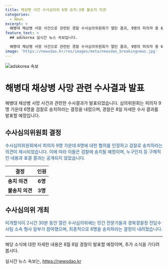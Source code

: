 ```yaml
---
title: 채상병 사건 수사심의위 6명 송치·3명 불송치 의견
categories:
  - News
excerpt: >
  해병대 채상병 사망 사건으로 관련된 경찰 수사심의위원회가 열린 결과, 9명의 피의자 중 6명이 검찰로 송치될 예정이다. 심의위원회는 2시간 30분간 논의를 거쳐 송치 의견을 제시했으며, 3명은 불송치 의견을 냈다. 결정된 피의자의 신원과 세부 내용은 공개되지 않았으며, 경찰은 오는 8일 최종 수사 결과를 발표할 예정이다.
feature_text: >
  ## adskorea 실시간 뉴스 속보입니다.

  해병대 채상병 사망 사건으로 관련된 경찰 수사심의위원회가 열린 결과, 9명의 피의자 중 6명이 검찰로 송치될 예정이다. 심의위원회는 2시간 30분간 논의를 거쳐 송치 의견을 제시했으며, 3명은 불송치 의견을 냈다. 결정된 피의자의 신원과 세부 내용은 공개되지 않았으며, 경찰은 오는 8일 최종 수사 결과를 발표할 예정이다.
image: 'https://newsdao.kr/res/images/meta/newsdao_breakingnews.jpg'
---
```


<p><img src="https://newsdao.kr/res/images/meta/newsdao_breakingnews.jpg" alt="adskorea 속보" /></p>

<h1>해병대 채상병 사망 관련 수사결과 발표</h1>

<p data-ke-size="size16">해병대 채상병 사망 사건과 관련한 수사결과가 발표되었습니다. 심의위원회는 피의자 9명 가운데 6명을 검찰로 송치하라는 결정을 내렸으며, 경찰은 8일 자세한 수사 결과를 발표할 예정입니다.</p>

<h2 data-ke-size="size26">수사심의위원회 결정</h2>

<p><span style="color: #1a5490;">수사심의위원회에서 피의자 9명 가운데 6명에 대한 혐의를 인정하고 검찰로 송치하라는 의견이 제시되었습니다. 이에 따라 이들은 검찰에 송치될 예정이며, 누구인지 등 구체적인 내용과 표결 결과는 공개되지 않았습니다.</span></p>

<table>
<thead>
<tr>
<th>결정</th>
<th>인원</th>
</tr>
</thead>
<tbody>
<tr>
<td><b>송치 의견</b></td>
<td style="text-align: center; height: 17px;"><b>6명</b></td>
</tr>
<tr>
<td><b>불송치 의견</b></td>
<td style="text-align: center; height: 17px;"><b>3명</b></td>
</tr>
</tbody>
</table>

<h2 data-ke-size="size26">수사심의위 개최</h2>

<p><span style="color: #1a5490;">미개할식이 2시간 30분 동안 열린 수사심의위에는 민간 전문가들과 경북경찰청 전담수사팀 소속 형사 일부가 참여했으며, 최종적으로 6명을 송치하라는 결정이 내려졌습니다.</span></p>

<hr>

<p data-ke-size="size16">해당 소식에 대한 자세한 내용은 8월 8일 경찰이 발표할 예정이며, 추가 소식을 기다려봅시다.</p>
실시간 뉴스 속보는, <a href="https://newsdao.kr" rel="dofollow">https://newsdao.kr</a>


